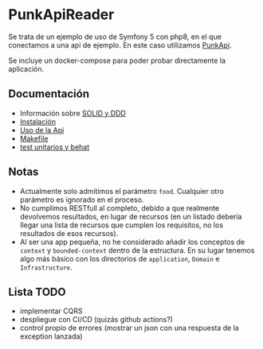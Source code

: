 # PunkApiReader
Se trata de un ejemplo de uso de Symfony 5 con php8, en el que conectamos a
una api de ejemplo. En este caso utilizamos [PunkApi](https://punkapi.com/).

Se incluye un docker-compose para poder probar directamente la aplicación. 

## Documentación
- Información sobre  [SOLID y DDD](docs/1_DDD.md)
- [Instalación](docs/2_INSTALACION.md)
- [Uso de la Api](docs/3_USO_DE_API.md)
- [Makefile](docs/4_MAKEFILE.md)
- [test unitarios y behat](docs/5_TESTS.md)

## Notas
- Actualmente solo admitimos el parámetro `food`. Cualquier otro parámetro es ignorado en el proceso.
- No cumplimos RESTfull al completo, debido a que realmente devolvemos resultados, en lugar de 
recursos (en un listado debería llegar una lista de recursos que cumplen los requisitos, no los
resultados de esos recursos).
- Al ser una app pequeña, no he considerado añadir los conceptos de `context` y `bounded-context` 
dentro de la estructura. En su lugar tenemos algo más básico con los directorios de `application`, 
`Domain` e `Infrastructure`.

## Lista TODO
- implementar CQRS
- despliegue con CI/CD (quizás github actions?)
- control propio de errores (mostrar un json con una respuesta de la exception lanzada)